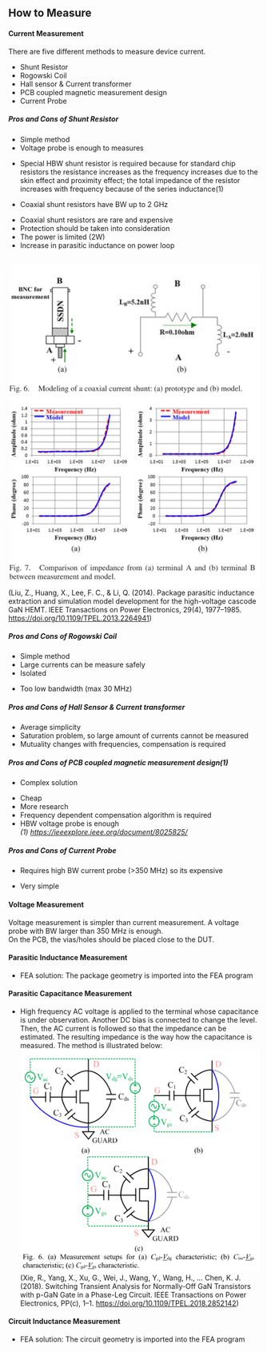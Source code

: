 ## How to Measure

#### Current Measurement
There are five different methods to measure device current. </br>
* Shunt Resistor
* Rogowski Coil
* Hall sensor & Current transformer
* PCB coupled magnetic measurement design
* Current Probe

##### Pros and Cons of Shunt Resistor
+ Simple method
+ Voltage probe is enough to measures
- Special HBW shunt resistor is required because for standard chip resistors the resistance increases as the frequency increases due to the skin effect and proximity effect; the total impedance of the resistor increases with frequency because of the series inductance(1)
+ Coaxial shunt resistors have BW up to 2 GHz
- Coaxial shunt resistors are rare and expensive
- Protection should be taken into consideration
- The power is limited (2W)
- Increase in parasitic inductance on power loop

</br>![](images/ShuntResistorCharacteristic.png?raw=true)
</br>(Liu, Z., Huang, X., Lee, F. C., & Li, Q. (2014). Package parasitic inductance extraction and simulation model development for the high-voltage cascode GaN HEMT. IEEE Transactions on Power Electronics, 29(4), 1977–1985. https://doi.org/10.1109/TPEL.2013.2264941)

##### Pros and Cons of Rogowski Coil
+ Simple method
+ Large currents can be measure safely
+ Isolated
- Too low bandwidth (max 30 MHz)

##### Pros and Cons of Hall Sensor & Current transformer
+ Average simplicity
+ Saturation problem, so large amount of currents cannot be measured
+ Mutuality changes with frequencies, compensation is required

##### Pros and Cons of PCB coupled magnetic measurement design(1)
- Complex solution
+ Cheap
+ More research
+ Frequency dependent compensation algorithm is required
+ HBW voltage probe is enough
</br>*(1) https://ieeexplore.ieee.org/document/8025825/*

##### Pros and Cons of Current Probe
- Requires high BW current probe (>350 MHz) so its expensive
+ Very simple


#### Voltage Measurement

Voltage measurement is simpler than current measurement. A voltage probe with BW larger than 350 MHz is enough. </br>
On the PCB, the vias/holes should be placed close to the DUT.

#### Parasitic Inductance Measurement
*  FEA solution: The package geometry is imported into the FEA program

#### Parasitic Capacitance Measurement
* High frequency AC voltage is applied to the terminal whose capacitance is under observation. Another DC bias is connected to change the level. Then, the AC current is followed so that the impedance can be estimated. The resulting impedance is the way how the capacitance is measured. The method is illustrated below:
</br>![](images/CapacitanceHighFreqMeasurement.png?raw=true)
</br>(Xie, R., Yang, X., Xu, G., Wei, J., Wang, Y., Wang, H., … Chen, K. J. (2018). Switching Transient Analysis for Normally-Off GaN Transistors with p-GaN Gate in a Phase-Leg Circuit. IEEE Transactions on Power Electronics, PP(c), 1–1. https://doi.org/10.1109/TPEL.2018.2852142)

#### Circuit Inductance Measurement
*  FEA solution: The circuit geometry is imported into the FEA program
